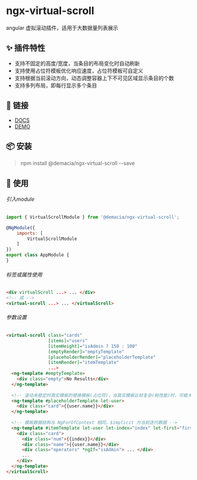 # ngx-virtual-scroll
angular 虚拟滚动插件，适用于大数据量列表展示

## ✨ 插件特性

- 支持不固定的高度/宽度，当条目的布局变化时自动刷新
- 支持使用占位符模板优化响应速度，占位符模板可自定义
- 支持根据当前滚动方向，动态调整容器上下不可见区域显示条目的个数
- 支持多列布局，即每行显示多个条目

## 🔗 链接

- [DOCS](https://zw277856645.gitlab.io/ngx-virtual-scroll)
- [DEMO](https://zw277856645.gitlab.io/ngx-virtual-scroll/components/VirtualScrollComponent.html#example)

## 📦 安装

> npm install @demacia/ngx-virtual-scroll --save

## 🔨 使用

###### 引入module

``` js
import { VirtualScrollModule } from '@demacia/ngx-virtual-scroll';

@NgModule({
    imports: [
        VirtualScrollModule
    ]
})
export class AppModule {
}
```

###### 标签或属性使用

``` html
<div virtualScroll ...> ... </div>
<!-- 或 -->
<virtual-scroll ...> ... </virtualScroll>
```

###### 参数设置

``` html
<virtual-scroll class="cards"
                [items]="users"
                [itemHeight]="isAdmin ? 150 : 100"
                [emptyRender]="emptyTemplate"
                [placeholderRender]="placeholderTemplate"
                [itemRender]="itemTemplate"
                ...>
  <ng-template #emptyTemplate>
    <div class="empty">No Results</div>    
  </ng-template>
  
  <!-- 滚动未稳定时真实模板的替换模板(占位符)，当真实模板比较复杂(耗性能)时，可极大提升滚动体验 -->
  <ng-template #placeholderTemplate let-user>
    <div class="card">{{user.name}}</div>    
  </ng-template>
    
  <!-- 模板数据结构与 NgForOfContext 相同，$implicit 为当前迭代数据 -->
  <ng-template #itemTemplate let-user let-index="index" let-first="first" let-last="last">
    <div class="card">
      <div class="num">{{index}}</div>
      <div class="name">{{user.name}}</div>
      <div class="operators" *ngIf="isAdmin"> ... </div>
      ...
    </div>    
  </ng-template>
</virtualScroll>
```
